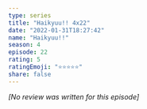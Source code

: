 ```yaml
---
type: series
title: "Haikyuu!! 4x22"
date: "2022-01-31T18:27:42"
name: "Haikyuu!!"
season: 4
episode: 22
rating: 5
ratingEmoji: "⭐️⭐️⭐️⭐️⭐️"
share: false
---
```


*[No review was written for this episode]*
